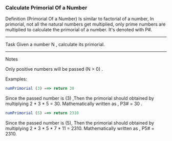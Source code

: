 ### Calculate Primorial Of a Number

Definition (Primorial Of a Number)
Is similar to factorial of a number, In primorial, not all the natural numbers get multiplied, only prime numbers are multiplied to calculate the primorial of a number. It's denoted with P#.

___
Task
Given a number N , calculate its primorial.
___
Notes

Only positive numbers will be passed (N > 0) .

Examples:

```javascript
numPrimorial (3) ==> return 30
```
Since the passed number is (3) ,Then the primorial should obtained by multiplying 2 * 3 * 5 = 30. Mathematically written as , P3# = 30 .

```javascript
numPrimorial (5) ==> return 2310
```
Since the passed number is (5), Then the primorial should obtained by multiplying 2 * 3 * 5 * 7 * 11 = 2310. Mathematically written as , P5# = 2310.
